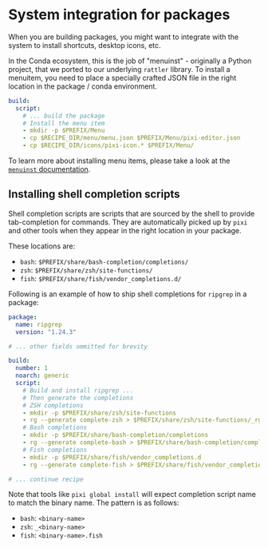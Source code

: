 # System integration for packages

When you are building packages, you might want to integrate with the system to install shortcuts, desktop icons, etc.

In the Conda ecosystem, this is the job of "menuinst" - originally a Python project, that we ported to our underlying `rattler` library.
To install a menuitem, you need to place a specially crafted JSON file in the right location in the package / conda environment.

```yaml title="recipe.yaml"
build:
  script:
    # ... build the package
    # Install the menu item
    - mkdir -p $PREFIX/Menu
    - cp $RECIPE_DIR/menu/menu.json $PREFIX/Menu/pixi-editor.json
    - cp $RECIPE_DIR/icons/pixi-icon.* $PREFIX/Menu/
```

To learn more about installing menu items, please take a look at the [`menuinst` documentation](https://conda.github.io/menuinst/).

## Installing shell completion scripts

Shell completion scripts are scripts that are sourced by the shell to provide tab-completion for commands.
They are automatically picked up by `pixi` and other tools when they appear in the right location in your package.

These locations are:

- `bash`: `$PREFIX/share/bash-completion/completions/`
- `zsh`: `$PREFIX/share/zsh/site-functions/`
- `fish`: `$PREFIX/share/fish/vendor_completions.d/`

Following is an example of how to ship shell completions for `ripgrep` in a package:

```yaml title="recipe.yaml"
package:
  name: ripgrep
  version: "1.24.3"

# ... other fields ommitted for brevity

build:
  number: 1
  noarch: generic
  script:
    # Build and install ripgrep ...
    # Then generate the completions
    # ZSH completions
    - mkdir -p $PREFIX/share/zsh/site-functions
    - rg --generate complete-zsh > $PREFIX/share/zsh/site-functions/_rg
    # Bash completions
    - mkdir -p $PREFIX/share/bash-completion/completions
    - rg --generate complete-bash > $PREFIX/share/bash-completion/completions/rg
    # Fish completions
    - mkdir -p $PREFIX/share/fish/vendor_completions.d
    - rg --generate complete-fish > $PREFIX/share/fish/vendor_completions.d/rg.fish

# ... continue recipe
```

Note that tools like `pixi global install` will expect completion script name to match the binary name. The pattern is as follows:

- `bash`: `<binary-name>`
- `zsh`: `_<binary-name>`
- `fish`: `<binary-name>.fish`
